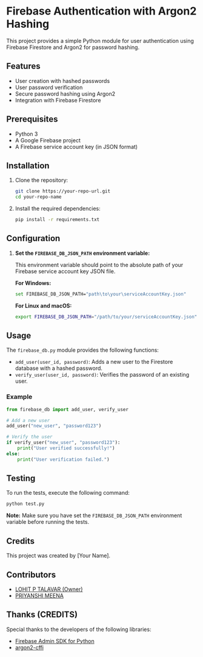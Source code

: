 
# Firebase Authentication with Argon2 Hashing

This project provides a simple Python module for user authentication using Firebase Firestore and Argon2 for password hashing.

## Features

- User creation with hashed passwords
- User password verification
- Secure password hashing using Argon2
- Integration with Firebase Firestore

## Prerequisites

- Python 3
- A Google Firebase project
- A Firebase service account key (in JSON format)

## Installation

1. Clone the repository:
   ```bash
   git clone https://your-repo-url.git
   cd your-repo-name
   ```

2. Install the required dependencies:
   ```bash
   pip install -r requirements.txt
   ```

## Configuration

1. **Set the `FIREBASE_DB_JSON_PATH` environment variable:**

   This environment variable should point to the absolute path of your Firebase service account key JSON file.

   **For Windows:**
   ```bash
   set FIREBASE_DB_JSON_PATH="path\to\your\serviceAccountKey.json"
   ```

   **For Linux and macOS:**
   ```bash
   export FIREBASE_DB_JSON_PATH="/path/to/your/serviceAccountKey.json"
   ```

## Usage

The `firebase_db.py` module provides the following functions:

- `add_user(user_id, password)`: Adds a new user to the Firestore database with a hashed password.
- `verify_user(user_id, password)`: Verifies the password of an existing user.

### Example

```python
from firebase_db import add_user, verify_user

# Add a new user
add_user("new_user", "password123")

# Verify the user
if verify_user("new_user", "password123"):
    print("User verified successfully!")
else:
    print("User verification failed.")
```

## Testing

To run the tests, execute the following command:

```bash
python test.py
```

**Note:** Make sure you have set the `FIREBASE_DB_JSON_PATH` environment variable before running the tests.

## Credits

This project was created by [Your Name].

## Contributors

- [LOHIT P TALAVAR (Owner)](https://github.com/lohitpt252003)
- [PRIYANSHI MEENA](https://github.com/MeenaPriyanshi)

## Thanks (CREDITS)

Special thanks to the developers of the following libraries:

- [Firebase Admin SDK for Python](https://firebase.google.com/docs/admin/setup)
- [argon2-cffi](https://argon2-cffi.readthedocs.io/en/stable/)
